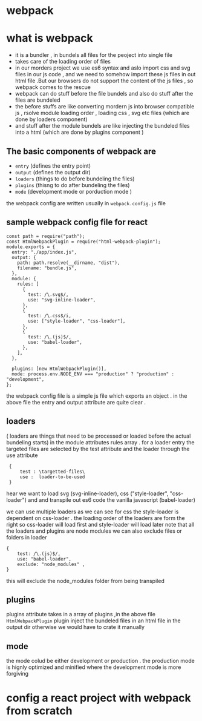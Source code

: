 # webpack 

# what is webpack 
- it is a bundler , in bundels all files for the peoject into single file 
- takes care of the loading order of files 
- in our morders project we use es6 syntax and aslo import css and svg files in our js code , and we need to somehow import these js files in out html file .But our browsers do not support the content of the js files , so webpack comes to the rescue  
- webpack can do stuff before the file bundels and also do stuff after the files are bundeled 
- the before stuffs are like converting mordern js into browser compatible js , rsolve module loading order , loading css , svg etc files (which are done by loaders component)
- and stuff after the module bundels are like injecting the bundeled files into a html (which are done by plugins component )
## The basic components of webpack are 
- `entry` (defines the entry point) 
- `output` (defines the output dir)
- `loaders` (things to do before bundeling the files)
- `plugins` (thisng to do after bundeling the files)
- `mode` (development mode or porduction mode )

the webpack config are written usually in `webpack.config.js` file 
## sample webpack config file for react 

```
const path = require("path");
const HtmlWebpackPlugin = require("html-webpack-plugin");
module.exports = {
  entry: "./app/index.js",
  output: {
    path: path.resolve(__dirname, "dist"),
    filename: "bundle.js",
  },
  module: {
    rules: [
      {
        test: /\.svg$/,
        use: "svg-inline-loader",
      },
      {
        test: /\.css$/i,
        use: ["style-loader", "css-loader"],
      },
      {
        test: /\.(js)$/,
        use: "babel-loader",
      },
    ],
  },

  plugins: [new HtmlWebpackPlugin()],
  mode: process.env.NODE_ENV === "production" ? "production" : "development",
};

```
the webpack config file is a simple js file which exports an object . 
in the above file the entry and output attribute are quite clear .

## loaders 
( loaders are things that need to be processed or loaded before the actual bundeling starts) in the module attributes rules array . for a loader entry the targeted files are selected by the test attribute and the loader through the use attribute 
```
 {
     test : \targetted-files\ 
     use :  loader-to-be-used
 }
```
hear we want to load svg (svg-inline-loader), css ("style-loader", "css-loader") and and transpile out es6 code the vanilla javascript (babel-loader) 

we can use multiple loaders as we can see for css the style-loader is dependent on css-loader . the loading order of the loaders are form the right so css-loader will load first 
and style-loader will load later 
note that all the loaders and plugins are node modules 
we can also exclude files or folders in loader 

```
{
    test: /\.(js)$/,
    use: "babel-loader",
    exclude: "node_modules" ,
}
```
this will exclude the node_modules folder from being transpiled 
## plugins 
plugins attribute takes in a array of plugins ,in the above file  `HtmlWebpackPlugin` plugin inject the bundeled files in an html file in the output dir otherwise we would have to crate it manually 
## mode 
the mode colud be either development or production . the production mode is hignly optimized and minified where the development mode is more forgiving 
# config a react project with webpack from scratch 

